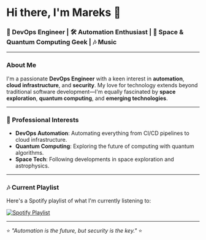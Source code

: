 # Hi there, I'm Mareks 👋

### 🚀 DevOps Engineer | 🛠 Automation Enthusiast | 🌌 Space & Quantum Computing Geek | 🎶 Music

---

### About Me

I'm a passionate **DevOps Engineer** with a keen interest in **automation**, **cloud infrastructure**, and **security**. My love for technology extends beyond traditional software development—I'm equally fascinated by **space exploration**, **quantum computing**, and **emerging technologies**.

---

### 🚀 Professional Interests

- **DevOps Automation**: Automating everything from CI/CD pipelines to cloud infrastructure.
- **Quantum Computing**: Exploring the future of computing with quantum algorithms.
- **Space Tech**: Following developments in space exploration and astrophysics.
  
---


### 🎶 Current Playlist

Here's a Spotify playlist of what I'm currently listening to:

[![Spotify Playlist](https://img.shields.io/badge/Spotify-Playlist-green?style=flat&logo=spotify)](https://open.spotify.com/playlist/6D5XqzY2ZuHlnQwpQTchZk)



---
⭐️ _"Automation is the future, but security is the key."_ ⭐️
